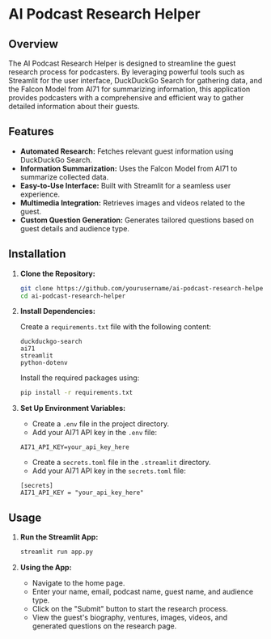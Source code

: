# AI Podcast Research Helper

## Overview

The AI Podcast Research Helper is designed to streamline the guest research process for podcasters. By leveraging powerful tools such as Streamlit for the user interface, DuckDuckGo Search for gathering data, and the Falcon Model from AI71 for summarizing information, this application provides podcasters with a comprehensive and efficient way to gather detailed information about their guests.

## Features

- **Automated Research:** Fetches relevant guest information using DuckDuckGo Search.
- **Information Summarization:** Uses the Falcon Model from AI71 to summarize collected data.
- **Easy-to-Use Interface:** Built with Streamlit for a seamless user experience.
- **Multimedia Integration:** Retrieves images and videos related to the guest.
- **Custom Question Generation:** Generates tailored questions based on guest details and audience type.

## Installation

1. **Clone the Repository:**

    ```bash
    git clone https://github.com/yourusername/ai-podcast-research-helper.git
    cd ai-podcast-research-helper
    ```

2. **Install Dependencies:**

    Create a `requirements.txt` file with the following content:

    ```plaintext
    duckduckgo-search
    ai71
    streamlit
    python-dotenv
    ```

    Install the required packages using:

    ```bash
    pip install -r requirements.txt
    ```

3. **Set Up Environment Variables:**

    - Create a `.env` file in the project directory.
    - Add your AI71 API key in the `.env` file:

    ```plaintext
    AI71_API_KEY=your_api_key_here
    ```

    - Create a `secrets.toml` file in the `.streamlit` directory.
    - Add your AI71 API key in the `secrets.toml` file:

    ```plaintext
    [secrets]
    AI71_API_KEY = "your_api_key_here"
    ```

## Usage

1. **Run the Streamlit App:**

    ```bash
    streamlit run app.py
    ```

2. **Using the App:**

    - Navigate to the home page.
    - Enter your name, email, podcast name, guest name, and audience type.
    - Click on the "Submit" button to start the research process.
    - View the guest's biography, ventures, images, videos, and generated questions on the research page.



